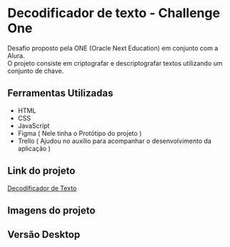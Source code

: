 # Decodificador de texto - Challenge One

  Desafio proposto pela ONE (Oracle Next Education) em conjunto com a Alura. <br>
  O projeto consiste em criptografar e descriptografar textos utilizando um conjunto de chave.
 
 ## Ferramentas Utilizadas
 * HTML
 * CSS
 * JavaScript
 * Figma ( Nele tinha o Protótipo do projeto )
 * Trello ( Ajudou no auxílio para acompanhar o desenvolvimento da aplicação ) 
 
 ## Link do projeto
<a href="https://tiagobsb84.github.io/Desafio-aplicacao-Modificador_Texto/">Decodificador de Texto</a>

## Imagens do projeto
## Versão Desktop
<img src="">
